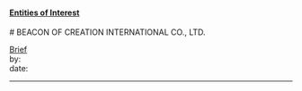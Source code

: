 #### [Entities of Interest](/list.html)
<link rel="stylesheet" type="text/css" href="../../assets/style.css">
# BEACON OF CREATION INTERNATIONAL CO., LTD.

[comment]: <> (Add/Remove information below as you want)
[comment]: <> (Markdown cheatsheet: https://github.com/adam-p/markdown-here/wiki/Markdown-Cheatsheet)
[Brief](Brief.md)  
by:  
date:  

---
[comment]: <> (Add your content here)